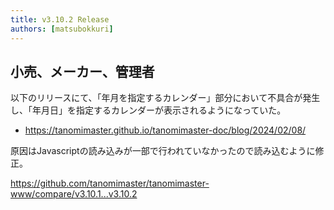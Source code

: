 ```yaml
---
title: v3.10.2 Release
authors: [matsubokkuri]
---
```


## 小売、メーカー、管理者

以下のリリースにて、「年月を指定するカレンダー」部分において不具合が発生し、「年月日」を指定するカレンダーが表示されるようになっていた。
- https://tanomimaster.github.io/tanomimaster-doc/blog/2024/02/08/


原因はJavascriptの読み込みが一部で行われていなかったので読み込むように修正。


https://github.com/tanomimaster/tanomimaster-www/compare/v3.10.1...v3.10.2

